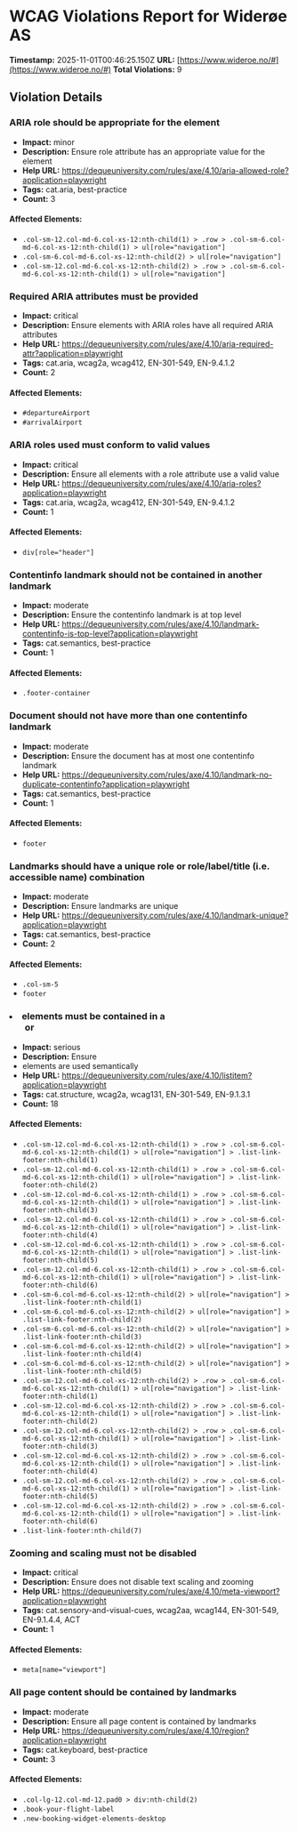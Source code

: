 # WCAG Violations Report for Widerøe AS

**Timestamp:** 2025-11-01T00:46:25.150Z
**URL:** [https://www.wideroe.no/#](https://www.wideroe.no/#)
**Total Violations:** 9

## Violation Details

### ARIA role should be appropriate for the element

- **Impact:** minor
- **Description:** Ensure role attribute has an appropriate value for the element
- **Help URL:** https://dequeuniversity.com/rules/axe/4.10/aria-allowed-role?application=playwright
- **Tags:** cat.aria, best-practice
- **Count:** 3

#### Affected Elements:

- `.col-sm-12.col-md-6.col-xs-12:nth-child(1) > .row > .col-sm-6.col-md-6.col-xs-12:nth-child(1) > ul[role="navigation"]`
- `.col-sm-6.col-md-6.col-xs-12:nth-child(2) > ul[role="navigation"]`
- `.col-sm-12.col-md-6.col-xs-12:nth-child(2) > .row > .col-sm-6.col-md-6.col-xs-12:nth-child(1) > ul[role="navigation"]`

### Required ARIA attributes must be provided

- **Impact:** critical
- **Description:** Ensure elements with ARIA roles have all required ARIA attributes
- **Help URL:** https://dequeuniversity.com/rules/axe/4.10/aria-required-attr?application=playwright
- **Tags:** cat.aria, wcag2a, wcag412, EN-301-549, EN-9.4.1.2
- **Count:** 2

#### Affected Elements:

- `#departureAirport`
- `#arrivalAirport`

### ARIA roles used must conform to valid values

- **Impact:** critical
- **Description:** Ensure all elements with a role attribute use a valid value
- **Help URL:** https://dequeuniversity.com/rules/axe/4.10/aria-roles?application=playwright
- **Tags:** cat.aria, wcag2a, wcag412, EN-301-549, EN-9.4.1.2
- **Count:** 1

#### Affected Elements:

- `div[role="header"]`

### Contentinfo landmark should not be contained in another landmark

- **Impact:** moderate
- **Description:** Ensure the contentinfo landmark is at top level
- **Help URL:** https://dequeuniversity.com/rules/axe/4.10/landmark-contentinfo-is-top-level?application=playwright
- **Tags:** cat.semantics, best-practice
- **Count:** 1

#### Affected Elements:

- `.footer-container`

### Document should not have more than one contentinfo landmark

- **Impact:** moderate
- **Description:** Ensure the document has at most one contentinfo landmark
- **Help URL:** https://dequeuniversity.com/rules/axe/4.10/landmark-no-duplicate-contentinfo?application=playwright
- **Tags:** cat.semantics, best-practice
- **Count:** 1

#### Affected Elements:

- `footer`

### Landmarks should have a unique role or role/label/title (i.e. accessible name) combination

- **Impact:** moderate
- **Description:** Ensure landmarks are unique
- **Help URL:** https://dequeuniversity.com/rules/axe/4.10/landmark-unique?application=playwright
- **Tags:** cat.semantics, best-practice
- **Count:** 2

#### Affected Elements:

- `.col-sm-5`
- `footer`

### <li> elements must be contained in a <ul> or <ol>

- **Impact:** serious
- **Description:** Ensure <li> elements are used semantically
- **Help URL:** https://dequeuniversity.com/rules/axe/4.10/listitem?application=playwright
- **Tags:** cat.structure, wcag2a, wcag131, EN-301-549, EN-9.1.3.1
- **Count:** 18

#### Affected Elements:

- `.col-sm-12.col-md-6.col-xs-12:nth-child(1) > .row > .col-sm-6.col-md-6.col-xs-12:nth-child(1) > ul[role="navigation"] > .list-link-footer:nth-child(1)`
- `.col-sm-12.col-md-6.col-xs-12:nth-child(1) > .row > .col-sm-6.col-md-6.col-xs-12:nth-child(1) > ul[role="navigation"] > .list-link-footer:nth-child(2)`
- `.col-sm-12.col-md-6.col-xs-12:nth-child(1) > .row > .col-sm-6.col-md-6.col-xs-12:nth-child(1) > ul[role="navigation"] > .list-link-footer:nth-child(3)`
- `.col-sm-12.col-md-6.col-xs-12:nth-child(1) > .row > .col-sm-6.col-md-6.col-xs-12:nth-child(1) > ul[role="navigation"] > .list-link-footer:nth-child(4)`
- `.col-sm-12.col-md-6.col-xs-12:nth-child(1) > .row > .col-sm-6.col-md-6.col-xs-12:nth-child(1) > ul[role="navigation"] > .list-link-footer:nth-child(5)`
- `.col-sm-12.col-md-6.col-xs-12:nth-child(1) > .row > .col-sm-6.col-md-6.col-xs-12:nth-child(1) > ul[role="navigation"] > .list-link-footer:nth-child(6)`
- `.col-sm-6.col-md-6.col-xs-12:nth-child(2) > ul[role="navigation"] > .list-link-footer:nth-child(1)`
- `.col-sm-6.col-md-6.col-xs-12:nth-child(2) > ul[role="navigation"] > .list-link-footer:nth-child(2)`
- `.col-sm-6.col-md-6.col-xs-12:nth-child(2) > ul[role="navigation"] > .list-link-footer:nth-child(3)`
- `.col-sm-6.col-md-6.col-xs-12:nth-child(2) > ul[role="navigation"] > .list-link-footer:nth-child(4)`
- `.col-sm-6.col-md-6.col-xs-12:nth-child(2) > ul[role="navigation"] > .list-link-footer:nth-child(5)`
- `.col-sm-12.col-md-6.col-xs-12:nth-child(2) > .row > .col-sm-6.col-md-6.col-xs-12:nth-child(1) > ul[role="navigation"] > .list-link-footer:nth-child(1)`
- `.col-sm-12.col-md-6.col-xs-12:nth-child(2) > .row > .col-sm-6.col-md-6.col-xs-12:nth-child(1) > ul[role="navigation"] > .list-link-footer:nth-child(2)`
- `.col-sm-12.col-md-6.col-xs-12:nth-child(2) > .row > .col-sm-6.col-md-6.col-xs-12:nth-child(1) > ul[role="navigation"] > .list-link-footer:nth-child(3)`
- `.col-sm-12.col-md-6.col-xs-12:nth-child(2) > .row > .col-sm-6.col-md-6.col-xs-12:nth-child(1) > ul[role="navigation"] > .list-link-footer:nth-child(4)`
- `.col-sm-12.col-md-6.col-xs-12:nth-child(2) > .row > .col-sm-6.col-md-6.col-xs-12:nth-child(1) > ul[role="navigation"] > .list-link-footer:nth-child(5)`
- `.col-sm-12.col-md-6.col-xs-12:nth-child(2) > .row > .col-sm-6.col-md-6.col-xs-12:nth-child(1) > ul[role="navigation"] > .list-link-footer:nth-child(6)`
- `.list-link-footer:nth-child(7)`

### Zooming and scaling must not be disabled

- **Impact:** critical
- **Description:** Ensure <meta name="viewport"> does not disable text scaling and zooming
- **Help URL:** https://dequeuniversity.com/rules/axe/4.10/meta-viewport?application=playwright
- **Tags:** cat.sensory-and-visual-cues, wcag2aa, wcag144, EN-301-549, EN-9.1.4.4, ACT
- **Count:** 1

#### Affected Elements:

- `meta[name="viewport"]`

### All page content should be contained by landmarks

- **Impact:** moderate
- **Description:** Ensure all page content is contained by landmarks
- **Help URL:** https://dequeuniversity.com/rules/axe/4.10/region?application=playwright
- **Tags:** cat.keyboard, best-practice
- **Count:** 3

#### Affected Elements:

- `.col-lg-12.col-md-12.pad0 > div:nth-child(2)`
- `.book-your-flight-label`
- `.new-booking-widget-elements-desktop`
